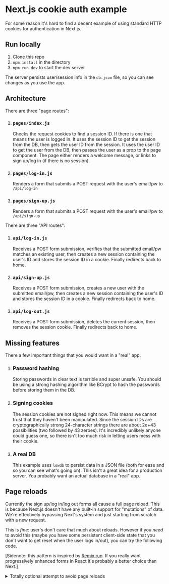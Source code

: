 # Next.js cookie auth example

For some reason it's hard to find a decent example of using standard HTTP cookies for authentication in Next.js.

## Run locally

1. Clone this repo
1. `npm install` in the directory
1. `npm run dev` to start the dev server

The server persists user/session info in the `db.json` file, so you can see changes as you use the app.

## Architecture

There are three "page routes":

1. ### `pages/index.js`
   Checks the request cookies to find a session ID. If there is one that means the user is logged in. It uses the session ID to get the session from the DB, then gets the user ID from the session. It uses the user ID to get the user from the DB, then passes the user as a prop to the page component. The page either renders a welcome message, or links to sign up/log in (if there is no session).
1. ### `pages/log-in.js`
   Renders a form that submits a POST request with the user's email/pw to `/api/log-in`
1. ### `pages/sign-up.js`
   Renders a form that submits a POST request with the user's email/pw to `/api/sign-up`

There are three "API routes":

1. ### `api/log-in.js`
   Receives a POST form submission, verifies that the submitted email/pw matches an existing user, then creates a new session containing the user's ID and stores the session ID in a cookie. Finally redirects back to home.
1. ### `api/sign-up.js`
   Receives a POST form submission, creates a new user with the submitted email/pw, then creates a new session containing the user's ID and stores the session ID in a cookie. Finally redirects back to home.
1. ### `api/log-out.js`
   Receives a POST form submission, deletes the current session, then removes the session cookie. Finally redirects back to home.

## Missing features

There a few important things that you would want in a "real" app:

1. ### Password hashing
   Storing passwords in clear text is terrible and super unsafe. You should be using a strong hashing algorithm like BCrypt to hash the passwords before storing them in the DB.
1. ### Signing cookies
   The session cookies are not signed right now. This means we cannot trust that they haven't been manipulated. Since the session IDs are cryptographically strong 24-character strings there are about 2e+43 possibilities (two followed by 43 zeroes). It's incredibly unlikely anyone could guess one, so there isn't too much risk in letting users mess with their cookie.
1. ### A real DB
   This example uses `lowdb` to persist data in a JSON file (both for ease and so you can see what's going on). This isn't a great idea for a production server. You probably want an actual database in a "real" app.

## Page reloads

Currently the sign up/log in/log out forms all cause a full page reload. This is because Next.js doesn't have any built-in support for "mutations" of data. We're effectively bypassing Next's system and just starting from scratch with a new request.

This is _fine_: user's don't care that much about reloads. However if you _need_ to avoid this (maybe you have some persistent client-side state that you don't want to get reset when the user logs in/out), you can try the following code.

[Sidenote: this pattern is inspired by [Remix.run](https://remix.run). If you really want progressively enhanced forms in React it's probably a better choice than Next.]

<details>
<summary>Totally optional attempt to avoid page reloads</summary>

To avoid reloads you'd have to build your own form abstraction that prevented the default submission, used `fetch` to send the POST, then re-rendered the page/followed the redirect client-side. Here's a rough example implementation:

```jsx
/*
  Create a <Form> component you can use as a drop-in replacement for the native HTML <form>
*/
function Form({ action, method, ...rest }) {
  // access Next's client-side router
  const router = useRouter();
  function submit(event) {
    // stop normal form submission
    event.preventDefault();

    // gather all named inputs
    const data = new FormData(event.target);

    // create a url-encoded body (like a native form, `name=oli&other=thing` etc)
    const body = new URLSearchParams(data).toString();

    // send the HTTP request ourself using fetch
    fetch(action, {
      method,
      body,
      headers: {
        // make sure the server knows the body is urlencoded
        "content-type": "application/x-www-form-urlencoded",
        // tell the server this wasn't a normal form
        "x-requested-with": "fetch",
      },
    }).then((res) => {
      // annoyingly `fetch` cannot follow normal redirects
      // so we have to hack it with a custom header to tell us where to go
      const redirect = res.headers.get("x-redirect");
      if (router.pathname === redirect) {
        // if we're on the same page just reload all the data
        router.replace(router.asPath);
      } else {
        // otherwise navigate client-side to the new page
        router.push(redirect);
      }
    });
  }
  return <form action={action} method={method} onSubmit={submit} {...rest} />;
}
```

Then your server needs to handle the redirect differently depending on whether it got a normal form POST, or one from your custom Form:

```js
function redirect(to, req, res) {
  if (req.headers["x-requested-with"] === "fetch") {
    // this was sent by our custom Form component
    // don't do a normal redirect, instead set the custom header
    // the client-side JS will navigate to the new page
    res.setHeader("x-redirect", to);
    res.status(204).send("");
  } else {
    // this was sent by a normal HTML form
    // we can send back a normal redirect and let the browser follow it automatically
    res.redirect("/");
  }
}
```

</details>
